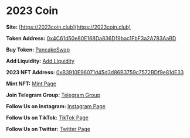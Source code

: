 # **2023 Coin**

**Site:** [https://2023coin.club](https://2023coin.club)

**Token Address:** [0x4C61d50e80E168Da836D19bac1FbF3a2A783AaBD](https://bscscan.com/address/0x4C61d50e80E168Da836D19bac1FbF3a2A783AaBD)

**Buy Token:** [PancakeSwap](https://pancakeswap.finance/swap?inputCurrency=BNB&outputCurrency=0x4C61d50e80E168Da836D19bac1FbF3a2A783AaBD)

**Add Liquidity:** [Add Liquidity](https://pancakeswap.finance/add/0x4C61d50e80E168Da836D19bac1FbF3a2A783AaBD/BNB)

**2023 NFT Address:** [0xB3910E96071d45d3d86B3759c7572BDf9e81dE33](https://bscscan.com/address/0xB3910E96071d45d3d86B3759c7572BDf9e81dE33)

**Mint NFT:** [Mint Page](https://2023coin.club/nft)

**Join Telegram Group:** [Telegram Group](https://t.me/+h3Kn0QvgCDtlZWNk)

**Follow Us on Instagram:** [Instagram Page](https://instagram.com/2023coin)

**Follow Us on TikTok:** [TikTok Page](https://www.tiktok.com/@2023coin)

**Follow Us on Twitter:** [Twitter Page](https://www.twitter.com/2023_coin)
